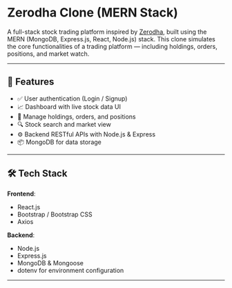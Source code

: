 # Zerodha Clone (MERN Stack)

A full-stack stock trading platform inspired by [Zerodha](https://zerodha.com), built using the MERN (MongoDB, Express.js, React, Node.js) stack. This clone simulates the core functionalities of a trading platform — including holdings, orders, positions, and market watch.

---

## 🚀 Features

- ✅ User authentication (Login / Signup)
- 📈 Dashboard with live stock data UI
- 💼 Manage holdings, orders, and positions
- 🔍 Stock search and market view
- ⚙️ Backend RESTful APIs with Node.js & Express
- 📦 MongoDB for data storage

---

## 🛠️ Tech Stack

**Frontend**:
- React.js
- Bootstrap / Bootstrap CSS
- Axios

**Backend**:
- Node.js
- Express.js
- MongoDB & Mongoose
- dotenv for environment configuration

---


